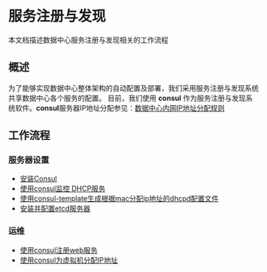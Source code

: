 # 服务注册与发现
本文档描述数据中心服务注册与发现相关的工作流程

## 概述
为了能够实现数据中心整体架构的自动配置及部署，我们采用服务注册与发现系统共享数据中心各个服务的配置。
目前，我们使用 **consul** 作为服务注册与发现系统软件。**consul**服务器IP地址分配参见：[数据中心内网IP地址分配规则](./../../../../kb/dc-private-ip.md)

## 工作流程

### 服务器设置

- [安装Consul](setup-consul.md)
- [使用consul监控 DHCP服务](setting-for-checking-dhcpd.md)
- [使用consul-template生成根据mac分配ip地址的dhcpd配置文件](setting-for-generating-dhcpd-conf.md)
- [安装并配置etcd服务器](setup-etcd-server.md)

### 运维

- [使用consul注册web服务](register-web-service-in-consul.md)
- [使用consul为虚拟机分配IP地址](register-dhcp-host.md)